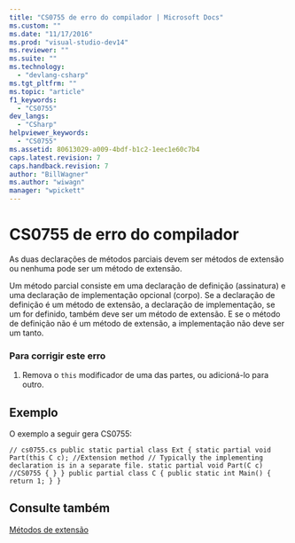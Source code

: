 ```yaml
---
title: "CS0755 de erro do compilador | Microsoft Docs"
ms.custom: ""
ms.date: "11/17/2016"
ms.prod: "visual-studio-dev14"
ms.reviewer: ""
ms.suite: ""
ms.technology: 
  - "devlang-csharp"
ms.tgt_pltfrm: ""
ms.topic: "article"
f1_keywords: 
  - "CS0755"
dev_langs: 
  - "CSharp"
helpviewer_keywords: 
  - "CS0755"
ms.assetid: 80613029-a009-4bdf-b1c2-1eec1e60c7b4
caps.latest.revision: 7
caps.handback.revision: 7
author: "BillWagner"
ms.author: "wiwagn"
manager: "wpickett"
---
```

# CS0755 de erro do compilador
As duas declarações de métodos parciais devem ser métodos de extensão ou nenhuma pode ser um método de extensão.  
  
 Um método parcial consiste em uma declaração de definição \(assinatura\) e uma declaração de implementação opcional \(corpo\). Se a declaração de definição é um método de extensão, a declaração de implementação, se um for definido, também deve ser um método de extensão. E se o método de definição não é um método de extensão, a implementação não deve ser um tanto.  
  
### Para corrigir este erro  
  
1.  Remova o `this` modificador de uma das partes, ou adicioná\-lo para outro.  
  
## Exemplo  
 O exemplo a seguir gera CS0755:  
  
```  
// cs0755.cs public static partial class Ext { static partial void Part(this C c); //Extension method // Typically the implementing declaration is in a separate file. static partial void Part(C c) //CS0755 { } } public partial class C { public static int Main() { return 1; } }  
```  
  
## Consulte também  
 [Métodos de extensão](../../csharp/programming-guide/classes-and-structs/extension-methods.md)